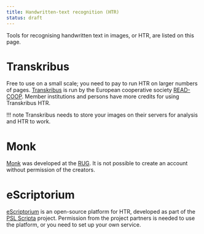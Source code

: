 ```yaml
---
title: Handwritten-text recognition (HTR)
status: draft
---
```


Tools for recognising handwritten text in images, or HTR, are listed on this
page.

# Transkribus

Free to use on a small scale; you need to pay to run HTR on larger numbers
of pages.
[Transkribus] is run by the European cooperative society [READ-COOP].
Member institutions and persons have more credits for using Transkribus HTR.

[Transkribus]: https://readcoop.eu/transkribus/
[READ-COOP]: https://readcoop.eu/

!!! note
    Transkribus needs to store your images on their servers for analysis and
    HTR to work.

# Monk

[Monk] was developed at the [RUG].
It is not possible to create an account without permission of the creators.

[Monk]: https://monk.hpc.rug.nl/monk/demo.html
[RUG]: https://www.rug.nl

# eScriptorium

[eScriptorium] is an open-source platform for HTR, developed as
part of the [PSL Scripta] project.
Permission from the project partners is needed to use the platform,
or you need to set up your own service.

[eScriptorium]: https://escriptorium.fr/
[PSL Scripta]: https://www.psl.eu/en/scripta
